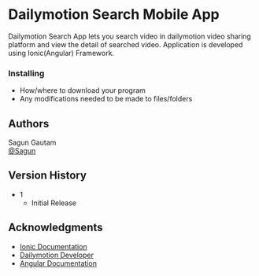 # Dailymotion Search Mobile App

Dailymotion Search App lets you search video in dailymotion video sharing platform and view the detail of searched video. Application is developed using Ionic(Angular) Framework.


### Installing

* How/where to download your program
* Any modifications needed to be made to files/folders

## Authors

Sagun Gautam  
[@Sagun](https://www.linkedin.com/in/sagun-gautam-149295122/)

## Version History

* 1
    * Initial Release

## Acknowledgments

* [Ionic Documentation](https://ionicframework.com/docs/)
* [Dailymotion Developer](https://developer.dailymotion.com/)
* [Angular Documentation](https://angular.io/docs)
